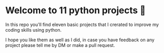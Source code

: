 # Welcome to 11 python projects :snake:

In this repo you'll find eleven basic projects that I crerated to improve my coding skills using python.  

I hope you like them as well as I did, in case you have feedback on any project please tell me by DM or make a pull request.